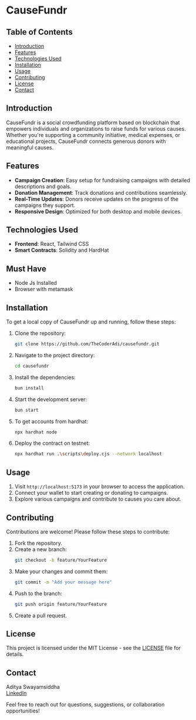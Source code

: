 # CauseFundr

## Table of Contents
- [Introduction](#introduction)
- [Features](#features)
- [Technologies Used](#technologies-used)
- [Installation](#installation)
- [Usage](#usage)
- [Contributing](#contributing)
- [License](#license)
- [Contact](#contact)

## Introduction
CauseFundr is a social crowdfunding platform based on blockchain that empowers individuals and organizations to raise funds for various causes. Whether you're supporting a community initiative, medical expenses, or educational projects, CauseFundr connects generous donors with meaningful causes.

## Features
- **Campaign Creation**: Easy setup for fundraising campaigns with detailed descriptions and goals.
- **Donation Management**: Track donations and contributions seamlessly.
- **Real-Time Updates**: Donors receive updates on the progress of the campaigns they support.
- **Responsive Design**: Optimized for both desktop and mobile devices.

## Technologies Used
- **Frontend**: React, Tailwind CSS
- **Smart Contracts**: Solidity and HardHat

## Must Have
- Node Js Installed
- Browser with metamask 

## Installation
To get a local copy of CauseFundr up and running, follow these steps:

1. Clone the repository:
   ```bash
   git clone https://github.com/TheCoderAdi/causefundr.git
   ```

2. Navigate to the project directory:
   ```bash
   cd causefundr
   ```

3. Install the dependencies:
   ```bash
   bun install
   ```

4. Start the development server:
   ```bash
   bun start
   ```
5. To get accounts from hardhat:
   ```bash
   npx hardhat node
   ```
6. Deploy the contract on testnet:
   ```bash
   npx hardhat run .\scripts\deploy.cjs --network localhost
   ```

## Usage
1. Visit `http://localhost:5173` in your browser to access the application.
2. Connect your wallet to start creating or donating to campaigns.
3. Explore various campaigns and contribute to causes you care about.

## Contributing
Contributions are welcome! Please follow these steps to contribute:
1. Fork the repository.
2. Create a new branch:
   ```bash
   git checkout -b feature/YourFeature
   ```
3. Make your changes and commit them:
   ```bash
   git commit -m "Add your message here"
   ```
4. Push to the branch:
   ```bash
   git push origin feature/YourFeature
   ```
5. Create a pull request.

## License
This project is licensed under the MIT License - see the [LICENSE](LICENSE) file for details.

## Contact
Aditya Swayamsiddha  
[LinkedIn](https://www.linkedin.com/in/aditya-swayamsiddha-576ab426a/)

Feel free to reach out for questions, suggestions, or collaboration opportunities!
